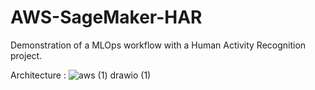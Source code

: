 # AWS-SageMaker-HAR
Demonstration of a MLOps workflow with a Human Activity Recognition project.

Architecture : 
![aws (1) drawio (1)](https://user-images.githubusercontent.com/15814181/151936874-7f8720de-d436-4761-a04c-d5121667d9bd.png)
